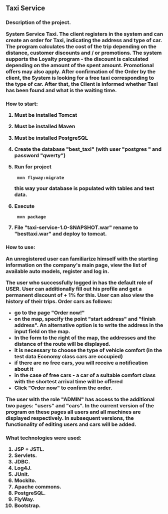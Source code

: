<h2> Taxi Service

<h3> Description of the project.

System Service Taxi. The client registers in the system and can create an order for Taxi, indicating the address and type of car. The program calculates the cost of the trip depending on the distance, customer discounts and / or promotions. The system supports the Loyalty program - the discount is calculated depending on the amount of the spent amount. Promotional offers may also apply. After confirmation of the Order by the client, the System is looking for a free taxi corresponding to the type of car. After that, the Client is informed whether Taxi has been found and what is the waiting time. 


<h3>How to start:

1. Must be installed Tomcat
2. Must be installed Maven
3. Must be installed PostgreSQL
4. Create the database "best_taxi" (with user "postgres " and password "qwerty")
5. Run for project 

        mvn flyway:migrate


   this way your database is populated with tables and test data.
6. Execute

        mvn package


7. File "taxi-service-1.0-SNAPSHOT.war" rename to "besttaxi.war" and deploy to tomcat.


<h3>How to use:

An unregistered user can familiarize himself with the starting information on the company's main page, view the list of available auto models, register and log in.

The user who successfully logged in has the default role of USER. User can additionally fill out his profile and get a permanent discount of + 1% for this. User can also view the history of their trips. 
Order cars as follows:
- go to the page "Order now!"
- on the map, specify the point "start address" and "finish address". An alternative option is to write the address in the input field on the map.
- In the form to the right of the map, the addresses and the distance of the route will be displayed.
- it is necessary to choose the type of vehicle comfort (in the test data Economy class cars are occupied)
- if there are no free cars, you will receive a notification about it
- in the case of free cars - a car of a suitable comfort class with the shortest arrival time will be offered
- Click "Order now" to confirm the order.

The user with the role "ADMIN" has access to the additional two pages: "users" and "cars". In the current version of the program on these pages all users and all machines are displayed respectively. In subsequent versions, the functionality of editing users and cars will be added.


<h3>What technologies were used:

1. JSP + JSTL.
2. Servlets.
3. JDBC.
4. Log4J.
5. JUnit.
6. Mockito.
7. Apache commons.
8. PostgreSQL.
9. FlyWay.
10. Bootstrap.
